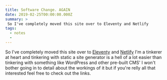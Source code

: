 ```yaml
---
title: Software Change. AGAIN
date: 2019-02-25T00:00:00.000Z
summary: >
 So I've completely moved this site over to Eleventy and Netlify
tags:
  - notes
  - 
---
```

So I've completely moved this site over to [Eleventy](https://www.11ty.io/) and
[Netlify](netlify.com) I'm a tinkerer at heart and tinkering with static a site generator
is a hell of a lot easier than tinkering with something like WordPress and other 
pre-built CMS' I won't bother going in to detail about the workings of it but if you're
relly all that interested feel free to check out the links. 